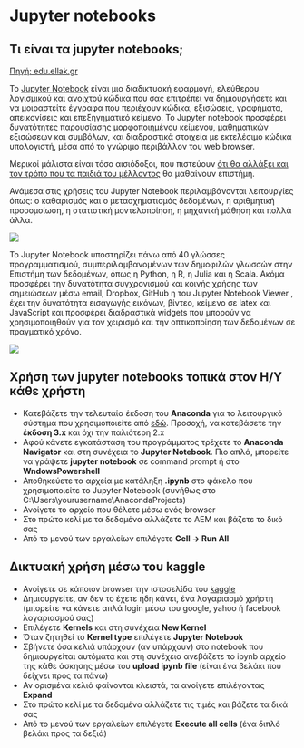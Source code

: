 # Jupyter notebooks

## Τι είναι τα jupyter notebooks;

[Πηγή: edu.ellak.gr](https://edu.ellak.gr/2017/02/06/jupyter-notebook-dimiourgiste-ke-mirastite-diadrastikes-parousiasis-mathimatikon-statistikis-ke-programmatismou/)

Το [Jupyter Notebook](http://jupyter.org/) είναι μια διαδικτυακή εφαρμογή, ελεύθερου λογισμικού και ανοιχτού κώδικα που σας επιτρέπει να δημιουργήσετε και να μοιραστείτε  έγγραφα που περιέχουν  κώδικα, εξισώσεις, γραφήματα, απεικονίσεις και επεξηγηματικό κείμενο. Το Jupyter notebook  προσφέρει δυνατότητες παρουσίασης μορφοποιημένου κείμενου,  μαθηματικών εξισώσεων και συμβόλων, και διαδραστικά στοιχεία με εκτελέσιμο κώδικα υπολογιστή,  μέσα από το γνώριμο περιβάλλον του web browser.

Μερικοί μάλιστα είναι τόσο αισιόδοξοι, που πιστεύουν [ότι θα αλλάξει και τον τρόπο που τα παιδιά του μέλλοντος](https://opensource.com/education/15/11/project-jupyter-science-notebooks) θα μαθαίνουν επιστήμη.

Ανάμεσα στις χρήσεις του Jupyter Notebook περιλαμβάνονται λειτουργίες όπως: ο καθαρισμός και ο μετασχηματισμός δεδομένων, η αριθμητική προσομοίωση, η στατιστική μοντελοποίηση, η μηχανική μάθηση και πολλά άλλα.

![](https://i1.wp.com/edu.ellak.gr/wp-content/uploads/sites/11/2017/02/Jupyter-2.png?ssl=1)

Το Jupyter Notebook  υποστηρίζει  πάνω από 40 γλώσσες προγραμματισμού, συμπεριλαμβανομένων των δημοφιλών γλωσσών στην Επιστήμη των δεδομένων, όπως η Python, η R,  η Julia και η Scala. Ακόμα προσφέρει την δυνατότητα συγχρονισμού και κοινής χρήσης των σημειώσεων  μέσω email, Dropbox, GitHub  η  του Jupyter Notebook Viewer , έχει την δυνατότητα εισαγωγής εικόνων, βίντεο, κείμενο σε latex και JavaScript και προσφέρει διαδραστικά widgets που μπορούν να χρησιμοποιηθούν για τον χειρισμό και την οπτικοποίηση των δεδομένων σε πραγματικό χρόνο.

![](https://i0.wp.com/edu.ellak.gr/wp-content/uploads/sites/11/2017/02/ipy-notebook-spectral.png?resize=768%2C455&ssl=1)

## Χρήση των jupyter notebooks τοπικά στον Η/Υ κάθε χρήστη

- Κατεβάζετε την τελευταία έκδοση του **Anaconda** για το λειτουργικό σύστημα που χρησιμοποιείτε από [εδώ](https://www.anaconda.com/download/). Προσοχή, να κατεβάσετε την **έκδοση 3.x** και όχι την παλιότερη 2.x
- Αφού κάνετε εγκατάσταση του προγράμματος τρέχετε το **Anaconda Navigator** και στη συνέχεια το **Jupyter Notebook**. Πιο απλά, μπορείτε να γράψετε **jupyter notebook** σε command prompt ή στο **WndowsPowershell**
- Αποθηκεύετε τα αρχεία με κατάληξη **.ipynb** στο φάκελο που χρησιμοποιείτε το Jupyter Notebook (συνήθως στο C:\Users\yourusername\AnacondaProjects)
- Ανοίγετε το αρχείο που θέλετε μέσω ενός browser
- Στο πρώτο κελί με τα δεδομένα αλλάζετε το ΑΕΜ και βάζετε το δικό σας
- Από το μενού των εργαλείων επιλέγετε **Cell -> Run All**

## Δικτυακή χρήση μέσω του **kaggle**

- Ανοίγετε σε κάποιον browser την ιστοσελίδα του [kaggle](https://www.kaggle.com)
- Δημιουργείτε, αν δεν το έχετε ήδη κάνει, ένα λογαριασμό χρήστη (μπορείτε να κάνετε απλά login μέσω του google, yahoo ή facebook λογαριασμού σας)
- Επιλέγετε **Kernels** και στη συνέχεια **New Kernel**
- Όταν ζητηθεί το **Kernel type** επιλέγετε **Jupyter Notebook**
- Σβήνετε όσα κελιά υπάρχουν (αν υπάρχουν) στο notebook που δημιουργείται αυτόματα και στη συνέχεια ανεβάζετε το ipynb αρχείο της κάθε άσκησης μέσω του **upload ipynb file** (είναι ένα βελάκι που δείχνει προς τα πάνω)
- Αν ορισμένα κελιά φαίνονται κλειστά, τα ανοίγετε επιλέγοντας **Expand**
- Στο πρώτο κελί με τα δεδομένα αλλάζετε τις τιμές και βάζετε τα δικά σας
- Από το μενού των εργαλείων επιλέγετε **Execute all cells** (ένα διπλό βελάκι προς τα δεξιά)
